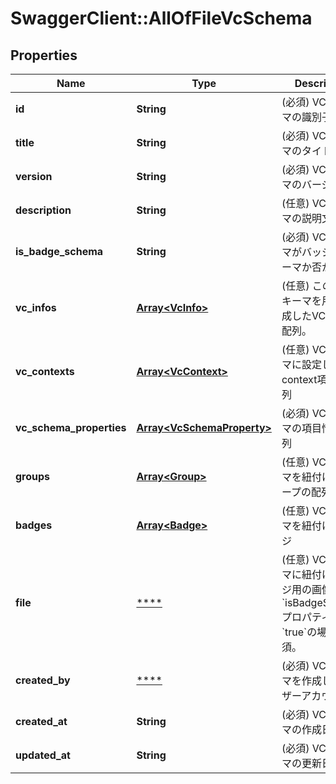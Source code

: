 # SwaggerClient::AllOfFileVcSchema

## Properties
Name | Type | Description | Notes
------------ | ------------- | ------------- | -------------
**id** | **String** | (必須) VCスキーマの識別子 | 
**title** | **String** | (必須) VCスキーマのタイトル | 
**version** | **String** | (必須) VCスキーマのバージョン | 
**description** | **String** | (任意) VCスキーマの説明文 | 
**is_badge_schema** | **String** | (必須) VCスキーマがバッジのスキーマか否か | [optional] [default to &#x27;false&#x27;]
**vc_infos** | [**Array&lt;VcInfo&gt;**](VcInfo.md) | (任意) このVCスキーマを用いて生成したVC情報の配列。 | [optional] 
**vc_contexts** | [**Array&lt;VcContext&gt;**](VcContext.md) | (任意) VCスキーマに設定したcontext項目の配列 | [optional] 
**vc_schema_properties** | [**Array&lt;VcSchemaProperty&gt;**](VcSchemaProperty.md) | (必須) VCスキーマの項目情報の配列 | [optional] 
**groups** | [**Array&lt;Group&gt;**](Group.md) | (任意) VCスキーマを紐付けたグループの配列 | [optional] 
**badges** | [**Array&lt;Badge&gt;**](Badge.md) | (任意) VCスキーマを紐付けたバッジ | [optional] 
**file** | [****](.md) | (任意) VCスキーマに紐付けるバッジ用の画像。&#x60;isBadgeSchema&#x60;プロパティが&#x60;true&#x60;の場合必須。 | [optional] 
**created_by** | [****](.md) | (必須) VCスキーマを作成したユーザーアカウント。 | 
**created_at** | **String** | (必須) VCスキーマの作成日時 | 
**updated_at** | **String** | (必須) VCスキーマの更新日時 | 

